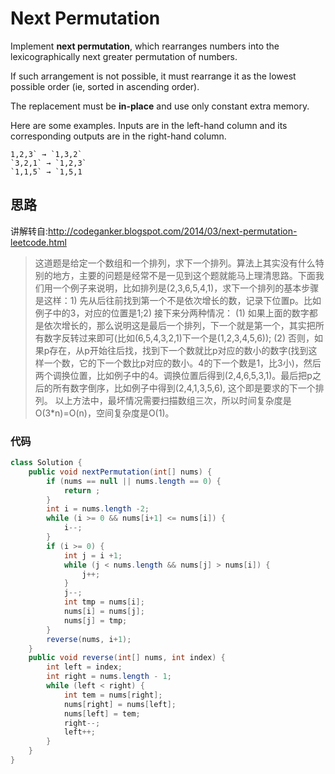 # Next Permutation

Implement **next permutation**, which rearranges numbers into the lexicographically next greater permutation of numbers.

If such arrangement is not possible, it must rearrange it as the lowest possible order (ie, sorted in ascending order).

The replacement must be **in-place** and use only constant extra memory.

Here are some examples. Inputs are in the left-hand column and its corresponding outputs are in the right-hand column.

```
1,2,3` → `1,3,2`
`3,2,1` → `1,2,3`
`1,1,5` → `1,5,1
```





## 思路

讲解转自:http://codeganker.blogspot.com/2014/03/next-permutation-leetcode.html

> 这道题是给定一个数组和一个排列，求下一个排列。算法上其实没有什么特别的地方，主要的问题是经常不是一见到这个题就能马上理清思路。下面我们用一个例子来说明，比如排列是(2,3,6,5,4,1)，求下一个排列的基本步骤是这样：1) 先从后往前找到第一个不是依次增长的数，记录下位置p。比如例子中的3，对应的位置是1;2) 接下来分两种情况：    (1) 如果上面的数字都是依次增长的，那么说明这是最后一个排列，下一个就是第一个，其实把所有数字反转过来即可(比如(6,5,4,3,2,1)下一个是(1,2,3,4,5,6));    (2) 否则，如果p存在，从p开始往后找，找到下一个数就比p对应的数小的数字(找到这样一个数，它的下一个数比p对应的数小。4的下一个数是1，比3小)，然后两个调换位置，比如例子中的4。调换位置后得到(2,4,6,5,3,1)。最后把p之后的所有数字倒序，比如例子中得到(2,4,1,3,5,6), 这个即是要求的下一个排列。
> 以上方法中，最坏情况需要扫描数组三次，所以时间复杂度是O(3*n)=O(n)，空间复杂度是O(1)。



### 代码

```Java
class Solution {
    public void nextPermutation(int[] nums) {
        if (nums == null || nums.length == 0) {
            return ;
        }
        int i = nums.length -2;
        while (i >= 0 && nums[i+1] <= nums[i]) {
            i--;
        }
        if (i >= 0) {
            int j = i +1;
            while (j < nums.length && nums[j] > nums[i]) {
                j++;
            }
            j--;
            int tmp = nums[i];
            nums[i] = nums[j];
            nums[j] = tmp;
        }
        reverse(nums, i+1);
    }
    public void reverse(int[] nums, int index) {
        int left = index;
        int right = nums.length - 1;
        while (left < right) {
            int tem = nums[right];
            nums[right] = nums[left];
            nums[left] = tem;
            right--;
            left++;
        }
    }
}
```

